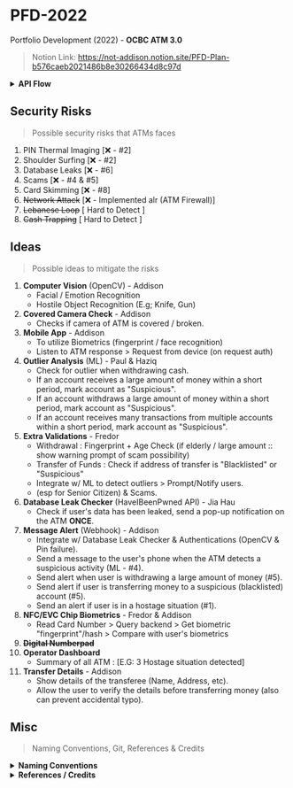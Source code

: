 # PFD-2022
Portfolio Development (2022) - **OCBC ATM 3.0**
> Notion Link: https://not-addison.notion.site/PFD-Plan-b576caeb2021486b8e30266434d8c97d

<details>
<summary><b>API Flow</b></summary>
API Documentation: https://github.com/NotAddison/PFD-2022/blob/main/API/README.md <br>
<img src="Assets\README\APIFlow.jpg" width="800">
<br><br>
</details>

## Security Risks
> Possible security risks that ATMs faces
1. PIN Thermal Imaging [❌ - #2]
2. Shoulder Surfing [❌ - #2]
3. Database Leaks [❌ - #6]
4. Scams [❌ - #4 & #5]
5. Card Skimming [❌ - #8]
6. ~~Network Attack~~ [❌ - Implemented alr (ATM Firewall)]
7. ~~Lebanese Loop~~ [ Hard to Detect ]
8. ~~Cash Trapping~~ [ Hard to Detect ]

## Ideas
> Possible ideas to mitigate the risks
1. **Computer Vision** (OpenCV) - Addison
   - Facial / Emotion Recognition
   - Hostile Object Recognition (E.g; Knife, Gun)
2. **Covered Camera Check** - Addison
   - Checks if camera of ATM is covered / broken.
3. **Mobile App** - Addison
   - To utilize Biometrics (fingerprint / face recognition)
   - Listen to ATM response > Request from device (on request auth)
4. **Outlier Analysis** (ML) - Paul & Haziq
   - Check for outlier when withdrawing cash.
   - If an account receives a large amount of money within a short period, mark account as "Suspicious".
   - If an account withdraws a large amount of money within a short period, mark account as "Suspicious".
   - If an account receives many transactions from multiple accounts within a short period, mark account as "Suspicious".
5. **Extra Validations** - Fredor
   - Withdrawal : Fingerprint + Age Check (if elderly / large amount :: show warning prompt of scam possibility)
   - Transfer of Funds : Check if address of transfer is "Blacklisted" or "Suspicious"
   - Integrate w/ ML to detect outliers > Prompt/Notify users.
   - (esp for Senior Citizen) & Scams.
6. **Database Leak Checker** (HaveIBeenPwned API) - Jia Hau
   - Check if user's data has been leaked, send a pop-up notification on the ATM **ONCE**.
7. **Message Alert** (Webhook) - Addison
   - Integrate w/ Database Leak Checker & Authentications (OpenCV & Pin failure).
   - Send a message to the user's phone when the ATM detects a suspicious activity (ML - #4).
   - Send alert when user is withdrawing a large amount of money (#5).
   - Send alert if user is transferring money to a suspicious (blacklisted) account (#5).
   - Send an alert if user is in a hostage situation (#1).
8.  **NFC/EVC Chip Biometrics** - Fredor & Addison
       - Read Card Number > Query backend > Get biometric "fingerprint"/hash > Compare with user's biometrics
9.  ~~**Digital Numberpad**~~ 
10. **Operator Dashboard** 
      - Summary of all ATM : [E.G: 3 Hostage situation detected]
11. **Transfer Details** - Addison
      - Show details of the transferee (Name, Address, etc).
      - Allow the user to verify the details before transferring money (also can prevent accidental typo).

## Misc
> Naming Conventions, Git, References & Credits

<details>
<summary><b>Naming Conventions</b></summary>
- <b>Commits</b> : https://www.freecodecamp.org/news/writing-good-commit-messages-a-practical-guide/ <br>
- <b>Functions</b> : PascalCase, Function names start with a capital letter. (E.g: ParseJson()) <br>
- <b>Variables</b>: camelCase or Hungarian Notation. (E.g: isValid or **b**IsValid)<br>
- <b>Constants</b>: All uppercase. (E.g: const int MAX_SIZE = 100;)<br>
- <b>Classes</b>: PascalCase, Class names start with a capital letter. (E.g: class MyClass)<br>
- <b>Asset Files</b>: PascalCase, File names start with a capital letter. (E.g: MyFile.txt)<br>
- <b>Script Files</b>: PascalCase or snake_case, File names start with a lowercase letter. (E.g: my_script.py or MyScript.py)<br>

- **References**: 
- > Coding Practices: https://curc.readthedocs.io/en/latest/programming/coding-best-practices.html
</details>

<details>
<summary><b>References / Credits</b></summary>
- UX of digital randomized Numberpad : https://uxpajournal.org/usability-evaluation-of-randomized-keypad/<br>
- HaveIBeenPwned API: https://haveibeenpwned.com/API/v3 <br>
</details>
